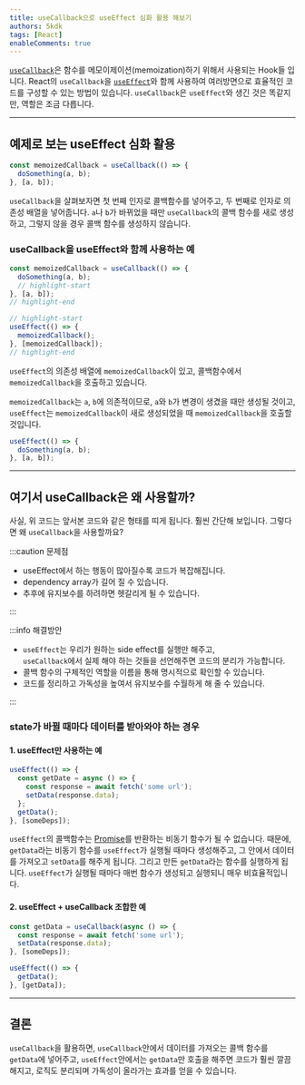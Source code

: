 ```yaml
---
title: useCallback으로 useEffect 심화 활용 해보기
authors: 5kdk
tags: [React]
enableComments: true
---
```


[`useCallback`](https://react.dev/reference/react/useCallback)은 함수를 메모이제이션(memoization)하기 위해서 사용되는 Hook들 입니다. React의 `useCallback`을 [`useEffect`](https://react.dev/reference/react/useEffect)와 함께 사용하여 여러방면으로 효율적인 코드를 구성할 수 있는 방법이 있습니다. `useCallback`은 `useEffect`와 생긴 것은 똑같지만, 역할은 조금 다릅니다.

<!--truncate-->

---

## 예제로 보는 useEffect 심화 활용

```jsx
const memoizedCallback = useCallback(() => {
  doSomething(a, b);
}, [a, b]);
```

`useCallback`을 살펴보자면 첫 번째 인자로 콜백함수를 넣어주고, 두 번째로 인자로 의존성 배열을 넣어줍니다. `a`나 `b`가 바뀌었을 때만 `useCallback`의 콜백 함수를 새로 생성하고, 그렇지 않을 경우 콜백 함수를 생성하지 않습니다.

### useCallback을 useEffect와 함께 사용하는 예

```jsx
const memoizedCallback = useCallback(() => {
  doSomething(a, b);
  // highlight-start
}, [a, b]);
// highlight-end

// highlight-start
useEffect(() => {
  memoizedCallback();
}, [memoizedCallback]);
// highlight-end
```

`useEffect`의 의존성 배열에 `memoizedCallback`이 있고, 콜백함수에서 `memoizedCallback`을 호출하고 있습니다.

`memoizedCallback`는 `a`, `b`에 의존적이므로, `a`와 `b`가 변경이 생겼을 때만 생성될 것이고, `useEffect`는 `memoizedCallback`이 새로 생성되었을 때 `memoizedCallback`을 호출할 것입니다.

```jsx
useEffect(() => {
  doSomething(a, b);
}, [a, b]);
```

---

## 여기서 useCallback은 왜 사용할까?

사실, 위 코드는 앞서본 코드와 같은 형태를 띠게 됩니다. 훨씬 간단해 보입니다. 그렇다면 왜 `useCallback`을 사용할까요?

:::caution 문제점

- useEffect에서 하는 행동이 많아질수록 코드가 복잡해집니다.
- dependency array가 길어 질 수 있습니다.
- 추후에 유지보수를 하려하면 헷갈리게 될 수 있습니다.

:::

:::info 해결방안

- `useEffect`는 우리가 원하는 side effect를 실행만 해주고,  
  `useCallback`에서 실제 해야 하는 것들을 선언해주면 코드의 분리가 가능합니다.
- 콜백 함수의 구체적인 역할을 이름을 통해 명시적으로 확인할 수 있습니다.
- 코드를 정리하고 가독성을 높여서 유지보수를 수월하게 해 줄 수 있습니다.

:::

### state가 바뀔 때마다 데이터를 받아와야 하는 경우

#### 1. useEffect만 사용하는 예

```jsx
useEffect(() => {
  const getDate = async () => {
    const response = await fetch('some url');
    setData(response.data);
  };
  getData();
}, [someDeps]);
```

`useEffect`의 콜백함수는 [Promise](https://developer.mozilla.org/ko/docs/Web/JavaScript/Reference/Global_Objects/Promise)를 반환하는 비동기 함수가 될 수 없습니다. 때문에, `getData`라는 비동기 함수를 `useEffect`가 실행될 때마다 생성해주고, 그 안에서 데이터를 가져오고 `setData`를 해주게 됩니다. 그리고 만든 `getData`라는 함수를 실행하게 됩니다. `useEffect`가 실행될 때마다 매번 함수가 생성되고 실행되니 매우 비효율적입니다.

#### 2. useEffect + useCallback 조합한 예

```jsx
const getData = useCallback(async () => {
  const response = await fetch('some url');
  setData(response.data);
}, [someDeps]);

useEffect(() => {
  getData();
}, [getData]);
```

---

## 결론

`useCallback`을 활용하면, `useCallback`안에서 데이터를 가져오는 콜백 함수를 `getData`에 넣어주고, `useEffect`안에서는 `getData`만 호출을 해주면 코드가 훨씬 깔끔해지고, 로직도 분리되며 가독성이 올라가는 효과를 얻을 수 있습니다.
